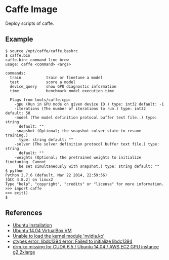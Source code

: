 Caffe Image
===

Deploy scripts of caffe.

Example
---
    $ source /opt/caffe/caffe.bashrc 
    $ caffe.bin 
    caffe.bin: command line brew
    usage: caffe <command> <args>

    commands:
      train           train or finetune a model
      test            score a model
      device_query    show GPU diagnostic information
      time            benchmark model execution time
    
      Flags from tools/caffe.cpp:
        -gpu (Run in GPU mode on given device ID.) type: int32 default: -1
        -iterations (The number of iterations to run.) type: int32 default: 50
        -model (The model definition protocol buffer text file..) type: string
          default: ""
        -snapshot (Optional; the snapshot solver state to resume training.)
          type: string default: ""
        -solver (The solver definition protocol buffer text file.) type: string
          default: ""
        -weights (Optional; the pretrained weights to initialize finetuning. Cannot
          be set simultaneously with snapshot.) type: string default: ""
    $ python
    Python 2.7.6 (default, Mar 22 2014, 22:59:56) 
    [GCC 4.8.2] on linux2
    Type "help", "copyright", "credits" or "license" for more information.
    >>> import caffe
    >>> exit()
    $ 
    
References
---
* [Ubuntu Installation](http://caffe.berkeleyvision.org/install_apt.html)
* [Ubuntu 14.04 VirtualBox VM](https://github.com/BVLC/caffe/wiki/Ubuntu-14.04-VirtualBox-VM)
* [Unable to load the kernel module 'nvidia.ko'](http://stackoverflow.com/questions/24734986/unable-to-load-the-kernel-module-nvidia-ko)
* [ctypes error: libdc1394 error: Failed to initialize libdc1394](http://stackoverflow.com/questions/12689304/ctypes-error-libdc1394-error-failed-to-initialize-libdc1394)
* [drm.ko missing for CUDA 6.5 / Ubuntu 14.04 / AWS EC2 GPU instance g2.2xlarge](http://stackoverflow.com/questions/25463952/drm-ko-missing-for-cuda-6-5-ubuntu-14-04-aws-ec2-gpu-instance-g2-2xlarge)